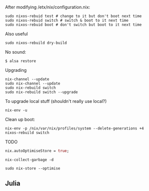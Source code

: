 

After modifying /etx/nix/configuration.nix:
```
sudo nixos-rebuid test # change to it but don't boot next time
sudo nixos-rebuid switch # switch & boot to it next time
sudo nixos-rebuid boot # don't switch but boot to it next time
```
Also useful 
```
sudo nixos-rebuild dry-build
```

No sound:
```
$ alsa restore
```


Upgrading
```
nix-channel --update
sudo nix-channel --update
sudo nix-rebuild switch
sudo nix-rebuild switch --upgrade
```

To upgrade local stuff (shouldn't really use local?)
```
nix-env -u
```


Clean up boot:
```
nix-env -p /nix/var/nix/profiles/system --delete-generations +4
nixos-rebuild switch 
```

TODO
```configuration.nix
nix.autoOptimiseStore = true;
```

```
nix-collect-garbage -d
```
```
sudo nix-store --optimise
```

## Julia
